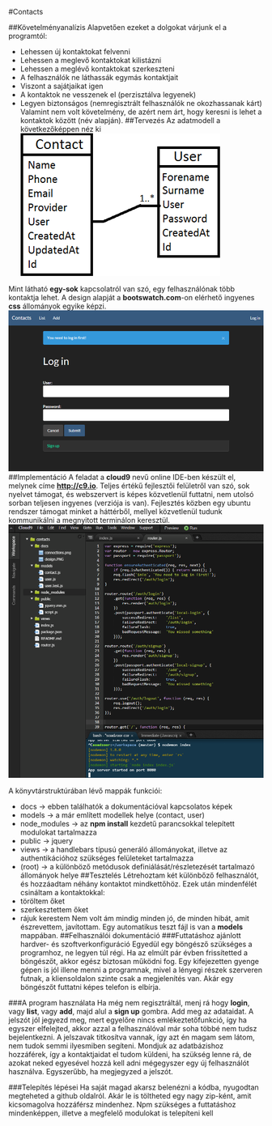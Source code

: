#Contacts

##Követelményanalízis
Alapvetően ezeket a dolgokat várjunk el a programtól:
* Lehessen új kontaktokat felvenni
* Lehessen a meglevő kontaktokat kilistázni
* Lehessen a meglévő kontaktokat szerkeszteni
* A felhasználók ne láthassák egymás kontaktjait
* Viszont a sajátjaikat igen
* A kontaktok ne vesszenek el (perzisztálva legyenek)
* Legyen biztonságos (nemregisztrált felhasználók ne okozhassanak kárt)
Valamint nem volt követelmény, de azért nem árt, hogy keresni is lehet a kontaktok között (név alapján).
##Tervezés
Az adatmodell a következőképpen néz ki
![connections](docs/connections.png)

Mint látható **egy-sok** kapcsolatról van szó, egy felhasználónak több kontaktja lehet.
A design alapját a **bootswatch.com**-on elérhető ingyenes **css** állományok egyike képzi.
![design](docs/design.png)
##Implementáció
A feladat a **cloud9** nevű online IDE-ben készült el, melynek címe **http://c9.io**. 
Teljes értékű fejlesztői felületről van szó, sok nyelvet támogat, és webszervert is képes közvetlenül futtatni, nem utolsó sorban teljesen ingyenes (verziója is van). Fejlesztés közben egy ubuntu rendszer támogat minket a háttérből, mellyel közvetlenül tudunk kommunikálni a megnyitott terminálon keresztül.
![c9](docs/cloud9.png)

A könyvtárstruktúrában lévő mappák funkciói:
* docs -> ebben találhatók a dokumentációval kapcsolatos képek
* models -> a már említett modellek helye (contact, user)
* node_modules -> az **npm install** kezdetű parancsokkal telepített modulokat tartalmazza
* public -> jquery
* views -> a handlebars típusú generáló állományokat, illetve az authentikációhoz szükséges felületeket tartalmazza
* (root) -> a különböző metódusok definiálását/részletezését tartalmazó állományok helye
##Tesztelés
Létrehoztam két különbőző felhasználót, és hozzáadtam néhány kontaktot mindkettőhöz. Ezek után mindenfélét csináltam a kontaktokkal:
* töröltem őket
* szerkesztettem őket
* rájuk kerestem
Nem volt ám mindig minden jó, de minden hibát, amit észrevettem, javítottam. Egy automatikus teszt fájl is van a **models** mappában.
##Felhasználói dokumentáció
###Futtatáshoz ajánlott hardver- és szoftverkonfiguráció
Egyedül egy böngésző szükséges a programhoz, ne legyen túl régi. Ha az elmúlt pár évben frissítetted a böngészőt, akkor egész biztosan működni fog. Egy kifejezetten gyenge gépen is jól illene menni a programnak, mivel a lényegi részek szerveren futnak, a kliensoldalon szinte csak a megjelenítés van. Akár egy böngészőt futtatni képes telefon is elbírja.

###A program használata
Ha még nem regisztráltál, menj rá hogy **login**, vagy **list**, vagy **add**, majd alul a **sign up** gombra. Add meg az adataidat. A jelszót jól jegyezd meg, mert egyelőre nincs emlékeztetőfunkció, így ha egyszer elfelejted, akkor azzal a felhasználóval már soha többé nem tudsz bejelentkezni. 
A jelszavak titkosítva vannak, így azt én magam sem látom, nem tudok semmi ilyesmiben segíteni. 
Mondjuk az adatbázishoz hozzáférek, így a kontaktjaidat el tudom küldeni, ha szükség lenne rá, de azokat neked egyesével hozzá kell adni mégegyszer egy új felhasználót használva. Egyszerűbb, ha megjegyzed a jelszót.


###Telepítés lépései
Ha saját magad akarsz belenézni a kódba, nyugodtan megteheted a github oldalról. Akár le is töltheted egy nagy zip-ként, amit kicsomagolva hozzáférsz mindenhez. Npm szükséges a futtatáshoz mindenképpen, illetve a megfelelő modulokat is telepíteni kell
